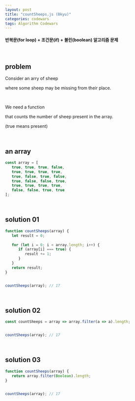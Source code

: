 ```yaml
---
layout: post
title: "countSheeps.js (8kyu)"
categories: codewars
tags: Algorithm Codewars
---
```


#### 반복문(for loop) + 조건문(if) + 불린(boolean) 알고리즘 문제

<br>

## problem

Consider an arry of sheep

where some sheep may be missing from their place.

<br>

We need a function

that counts the number of sheep present in the array.

(true means present)

<br>

## an array

```javascript
const array = [
   true, true, true, false,
   true, true, true, true,
   true, false, true, false,
   true, false, false, true,
   true, true, true, true,
   false, false, true, true
];
```



<br>

## solution 01

```javascript
function countSheeps(array) {
   let result = 0;
   
   for (let i = 0; i < array.length; i++) {
      if (array[i] === true) {
         result += 1;
      }
   }
   return result;
}


countSheeps(array);	// 17
```

<br>

## solution 02

```javascript
const countSheeps = array => array.filter(a => a).length;


countSheeps(array);	// 17
```

<br>

## solution 03

```javascript
function countSheeps(array) {
   return array.filter(Boolean).length;
}


countSheeps(array);	// 17
```

